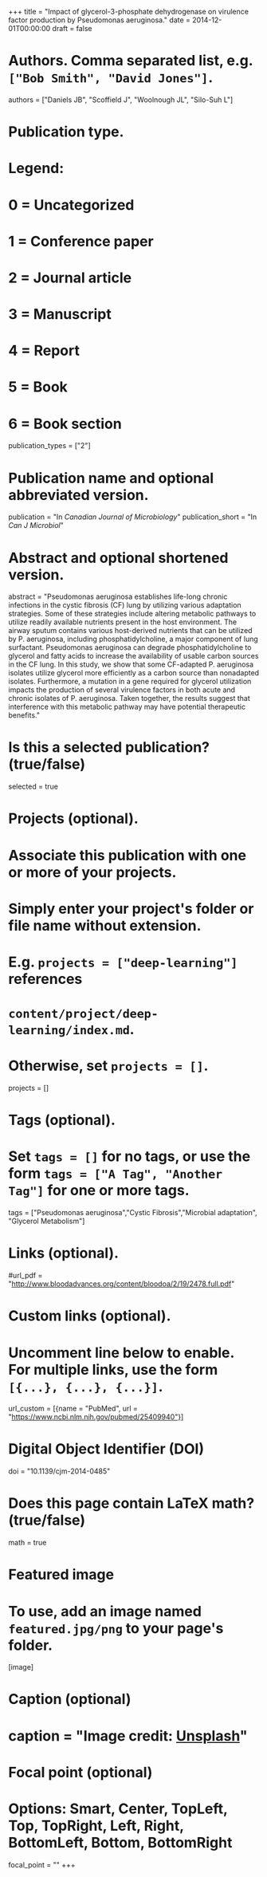 +++
title = "Impact of glycerol-3-phosphate dehydrogenase on virulence factor production by Pseudomonas aeruginosa."
date = 2014-12-01T00:00:00
draft = false

# Authors. Comma separated list, e.g. `["Bob Smith", "David Jones"]`.
authors = ["Daniels JB", "Scoffield J", "Woolnough JL", "Silo-Suh L"]

# Publication type.
# Legend:
# 0 = Uncategorized
# 1 = Conference paper
# 2 = Journal article
# 3 = Manuscript
# 4 = Report
# 5 = Book
# 6 = Book section
publication_types = ["2"]

# Publication name and optional abbreviated version.
publication = "In *Canadian Journal of Microbiology*"
publication_short = "In *Can J Microbiol*"

# Abstract and optional shortened version.
abstract = "Pseudomonas aeruginosa establishes life-long chronic infections in the cystic fibrosis (CF) lung by utilizing various adaptation strategies. Some of these strategies include altering metabolic pathways to utilize readily available nutrients present in the host environment. The airway sputum contains various host-derived nutrients that can be utilized by P. aeruginosa, including phosphatidylcholine, a major component of lung surfactant. Pseudomonas aeruginosa can degrade phosphatidylcholine to glycerol and fatty acids to increase the availability of usable carbon sources in the CF lung. In this study, we show that some CF-adapted P. aeruginosa isolates utilize glycerol more efficiently as a carbon source than nonadapted isolates. Furthermore, a mutation in a gene required for glycerol utilization impacts the production of several virulence factors in both acute and chronic isolates of P. aeruginosa. Taken together, the results suggest that interference with this metabolic pathway may have potential therapeutic benefits."

# Is this a selected publication? (true/false)
selected = true

# Projects (optional).
#   Associate this publication with one or more of your projects.
#   Simply enter your project's folder or file name without extension.
#   E.g. `projects = ["deep-learning"]` references 
#   `content/project/deep-learning/index.md`.
#   Otherwise, set `projects = []`.
projects = []

# Tags (optional).
#   Set `tags = []` for no tags, or use the form `tags = ["A Tag", "Another Tag"]` for one or more tags.
tags = ["Pseudomonas aeruginosa","Cystic Fibrosis","Microbial adaptation", "Glycerol Metabolism"]

# Links (optional).
#url_pdf = "http://www.bloodadvances.org/content/bloodoa/2/19/2478.full.pdf"

# Custom links (optional).
#   Uncomment line below to enable. For multiple links, use the form `[{...}, {...}, {...}]`.
url_custom = [{name = "PubMed", url = "https://www.ncbi.nlm.nih.gov/pubmed/25409940"}]

# Digital Object Identifier (DOI)
doi = "10.1139/cjm-2014-0485"

# Does this page contain LaTeX math? (true/false)
math = true

# Featured image
# To use, add an image named `featured.jpg/png` to your page's folder. 
[image]
  # Caption (optional)
  # caption = "Image credit: [**Unsplash**](https://unsplash.com/photos/pLCdAaMFLTE)"

  # Focal point (optional)
  # Options: Smart, Center, TopLeft, Top, TopRight, Left, Right, BottomLeft, Bottom, BottomRight
  focal_point = ""
+++

